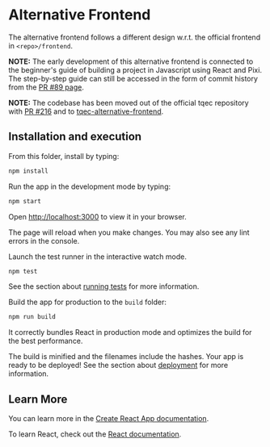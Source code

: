 # Alternative Frontend

The alternative frontend follows a different design w.r.t. the official frontend in `<repo>/frontend`.

**NOTE:** The early development of this alternative frontend is connected to the beginner's guide
of building a project in Javascript using React and Pixi.
The step-by-step guide can still be accessed in the form of commit history from the
[PR #89 page](https://github.com/QCHackers/tqec/pull/89).

**NOTE:** The codebase has been moved out of the official tqec repository with
[PR #216](https://github.com/QCHackers/tqec/pull/216)
and to [tqec-alternative-frontend](https://github.com/QCHackers/tqec-alternative-frontend).



## Installation and execution

From this folder, install by typing:
```bash
npm install
```

Run the app in the development mode by typing:
```bash
npm start
```
Open [http://localhost:3000](http://localhost:3000) to view it in your browser.

The page will reload when you make changes.
You may also see any lint errors in the console.

Launch the test runner in the interactive watch mode.
```bash
npm test
```
See the section about [running tests](https://facebook.github.io/create-react-app/docs/running-tests) for more information.

Build the app for production to the `build` folder:
```bash
npm run build
```
It correctly bundles React in production mode and optimizes the build for the best performance.

The build is minified and the filenames include the hashes.
Your app is ready to be deployed!
See the section about [deployment](https://facebook.github.io/create-react-app/docs/deployment) for more information.



## Learn More

You can learn more in the [Create React App documentation](https://facebook.github.io/create-react-app/docs/getting-started).

To learn React, check out the [React documentation](https://reactjs.org/).
